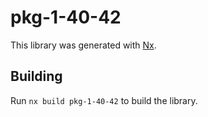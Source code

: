 # pkg-1-40-42

This library was generated with [Nx](https://nx.dev).

## Building

Run `nx build pkg-1-40-42` to build the library.
